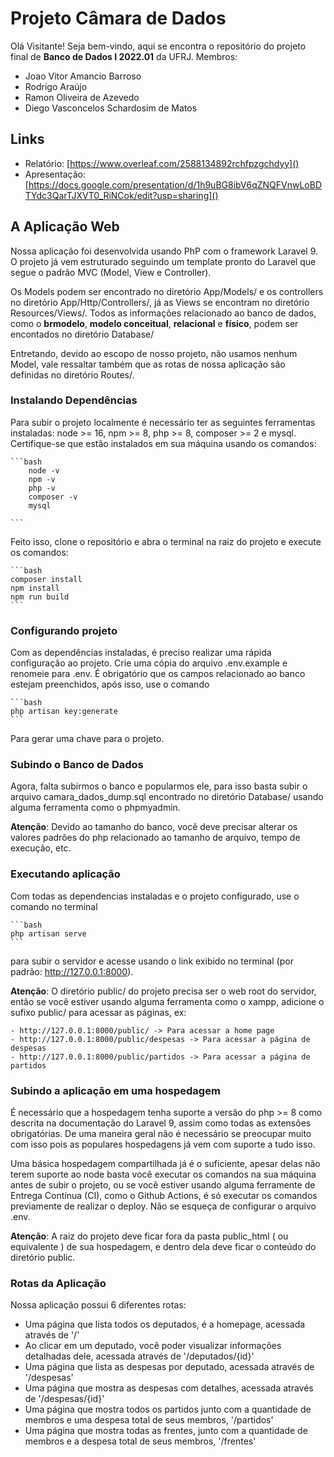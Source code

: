 # Projeto Câmara de Dados
Olá Visitante!
Seja bem-vindo, aqui se encontra o repositório do projeto final de **Banco de Dados I 2022.01** da UFRJ. Membros:

- Joao Vitor Amancio Barroso
- Rodrigo Araújo
- Ramon Oliveira de Azevedo
- Diego Vasconcelos Schardosim de Matos

## Links
- Relatório: [https://www.overleaf.com/2588134892rchfpzgchdyy]()
- Apresentação: [https://docs.google.com/presentation/d/1h9uBG8ibV6qZNQFVnwLoBDTYdc3QarTJXVT0_RiNCok/edit?usp=sharing]()

## A Aplicação Web
Nossa aplicação foi desenvolvida usando PhP com o framework Laravel 9. O projeto já vem estruturado seguindo um template pronto do Laravel que segue o padrão MVC (Model, View e Controller). 

Os Models podem ser encontrado no diretório App/Models/ e os controllers no diretório App/Http/Controllers/, já as Views se encontram no diretório Resources/Views/. Todos as informações relacionado ao banco de dados, como o **brmodelo**, **modelo conceitual**, **relacional** e **físico**, podem ser encontados no diretório Database/

Entretando, devido ao escopo de nosso projeto, não usamos nenhum Model, vale ressaltar também que as rotas de nossa aplicação são definidas no diretório Routes/.

### Instalando Dependências
Para subir o projeto localmente é necessário ter as seguintes ferramentas instaladas: node >= 16, npm >= 8, php >= 8, composer >= 2 e mysql. Certifique-se que estão instalados em sua máquina usando os comandos:

    ```bash
        node -v
        npm -v
        php -v
        composer -v
        mysql
    
    ```

Feito isso, clone o repositório e abra o terminal na raiz do projeto e execute os comandos:

    ```bash
    composer install
    npm install
    npm run build
    ```

### Configurando projeto
Com as dependências instaladas, é preciso realizar uma rápida configuração ao projeto. Crie uma cópia do arquivo .env.example e renomeie para .env. É obrigatório que os campos relacionado ao banco estejam preenchidos, após isso, use o comando

    ```bash
    php artisan key:generate
    ```

Para gerar uma chave para o projeto.

### Subindo o Banco de Dados
Agora, falta subirmos o banco e popularmos ele, para isso basta subir o arquivo camara_dados_dump.sql encontrado no diretório Database/ usando alguma ferramenta como o phpmyadmin.

**Atenção**: Devido ao tamanho do banco, você deve precisar alterar os valores padrões do php relacionado ao tamanho de arquivo, tempo de execução, etc.

### Executando aplicação
Com todas as dependencias instaladas e o projeto configurado, use o comando no terminal

    ```bash
    php artisan serve
    ```

para subir o servidor e acesse usando o link exibido no terminal (por padrão: http://127.0.0.1:8000).

**Atenção**: O diretório public/ do projeto precisa ser o web root do servidor, então se você estiver usando alguma ferramenta como o xampp, adicione o sufixo public/ para acessar as páginas, ex: 

    - http://127.0.0.1:8000/public/ -> Para acessar a home page
    - http://127.0.0.1:8000/public/despesas -> Para acessar a página de despesas
    - http://127.0.0.1:8000/public/partidos -> Para acessar a página de partidos

### Subindo a aplicação em uma hospedagem
É necessário que a hospedagem tenha suporte a versão do php >= 8 como descrita na documentação do Laravel 9, assim como todas as extensões obrigatórias. De uma maneira geral não é necessário se preocupar muito com isso pois as populares hospedagens já vem com suporte a tudo isso.

Uma básica hospedagem compartilhada já é o suficiente, apesar delas não terem suporte ao node basta você executar os comandos na sua máquina antes de subir o projeto, ou se você estiver usando alguma ferramente de Entrega Contínua (CI), como o Github Actions, é só executar os comandos previamente de realizar o deploy. Não se esqueça de configurar o arquivo .env.

**Atenção**: A raiz do projeto deve ficar fora da pasta public_html ( ou equivalente ) de sua hospedagem, e dentro dela deve ficar o conteúdo do diretório public.

### Rotas da Aplicação
Nossa aplicação possui 6 diferentes rotas:

- Uma página que lista todos os deputados, é a homepage, acessada através de '/'
- Ao clicar em um deputado, você poder visualizar informações detalhadas dele, acessada através de '/deputados/\{id\}'
- Uma página que lista as despesas por deputado, acessada através de '/despesas'
- Uma página que mostra as despesas com detalhes, acessada através de '/despesas/\{id\}'
- Uma página que mostra todos os partidos junto com a quantidade de membros e uma despesa total de seus membros, '/partidos'
- Uma página que mostra todas as frentes, junto com a quantidade de membros e a despesa total de seus membros, '/frentes'
